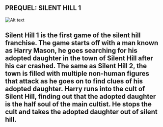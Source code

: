 ## PREQUEL: SILENT HILL 1 
![Alt text](https://encrypted-tbn0.gstatic.com/images?q=tbn:ANd9GcRcT9w2UvwSWiXyHQT8qZ3uh-bFngQ7BjUauw&s)

## Silent Hill 1 is the first game of the silent hill franchise. The game starts off with a man known as Harry Mason, he goes searching for his adopted daughter in the town of Silent Hill after his car crashed. The same as Silent Hill 2, the town is filled with multiple non-human figures that attack as he goes on to find clues of his adopted daughter. Harry runs into the cult of Silent Hill, finding out that the adopted daughter is the half soul of the main cultist. He stops the cult and takes the adopted daughter out of silent hill.
